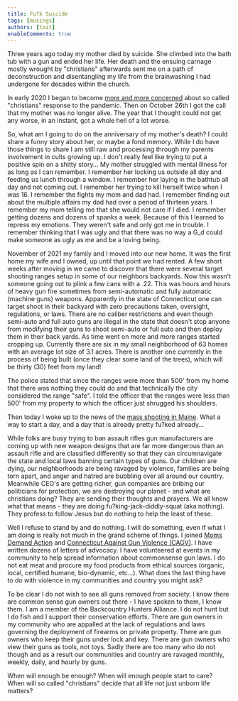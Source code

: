 ```yaml
---
title: Fu?k Suicide
tags: [musings]
authors: [tait]
enableComments: true
---
```


Three years ago today my mother died by suicide. She climbed into the bath tub with a gun and ended her life. Her death and the ensuing carnage mostly wrought by "christians" afterwards sent me on a path of deconstruction and disentangling my life from the brainwashing I had undergone for decades within the church.

<!--truncate-->

In early 2020 I began to become [more and more concerned](/docs/Covid) about so called "christians" response to the pandemic. Then on October 26th I got the call that my mother was no longer alive. The year that I thought could not get any worse, in an instant, got a whole hell of a lot worse.

So, what am I going to do on the anniversary of my mother's death? I could share a funny story about her, or maybe a fond memory. While I do have those things to share I am still raw and processing through my parents involvement in cults growing up. I don't really feel like trying to put a positive spin on a shitty story... My mother struggled with mental illness for as long as I can remember. I remember her locking us outside all day and feeding us lunch through a window. I remember her laying in the bathtub all day and not coming out. I remember her trying to kill herself twice when I was 16. I remember the fights my mom and dad had. I remember finding out about the multiple affairs my dad had over a period of thirteen years. I remember my mom telling me that she would not care if I died. I remember getting dozens and dozens of spanks a week. Because of this I learned to repress my emotions. They weren't safe and only got me in trouble. I remember thinking that I was ugly and that there was no way a G_d could make someone as ugly as me and be a loving being.

November of 2021 my family and I moved into our new home. It was the first home my wife and I owned, up until that point we had rented. A few short weeks after moving in we came to discover that there were several target shooting ranges setup in some of our neighbors backyards. Now this wasn't someone going out to plink a few cans with a .22. This was hours and hours of heavy gun fire sometimes from semi-automatic and fully automatic (machine guns) weapons. Apparently in the state of Connecticut one can target shoot in their backyard with zero precautions taken, oversight, regulations, or laws. There are no caliber restrictions and even though semi-auto and full auto guns are illegal in the state that doesn't stop anyone from modifying their guns to shoot semi-auto or full auto and then deploy them in their back yards. As time went on more and more ranges started cropping up. Currently there are six in my small neighborhood of 63 homes with an average lot size of 3.1 acres. There is another one currently in the process of being built (once they clear some land of the trees), which will be thirty (30) feet from my land!

The police stated that since the ranges were more than 500' from my home that there was nothing they could do and that technically the city considered the range "safe". I told the officer that the ranges were less than 500' from my property to which the officer just shrugged his shoulders.

Then today I woke up to the news of the [mass shooting in Maine](https://abcnews.go.com/US/active-shooter-situation-lewiston-maine-police/story?id=104316902). What a way to start a day, and a day that is already pretty fu?ked already...

While folks are busy trying to ban assault rifles gun manufacturers are coming up with new weapon designs that are far more dangerous than an assault rifle and are classified differently so that they can circumnavigate the state and local laws banning certain types of guns. Our children are dying, our neighborhoods are being ravaged by violence, families are being torn apart, and anger and hatred are bubbling over all around our country. Meanwhile CEO's are getting richer, gun companies are bribing our politicians for protection, we are destroying our planet - and what are christians doing? They are sending their thoughts and prayers. We all know what that means - they are doing fu?king-jack-diddly-squat (aka nothing). They profess to follow Jesus but do nothing to help the least of these.

Well I refuse to stand by and do nothing. I will do something, even if what I am doing is really not much in the grand scheme of things. I joined [Moms Demand Action](https://momsdemandaction.org/) and [Connecticut Against Gun Violence (CAGV)](https://cagv.org/). I have written dozens of letters of advocacy. I have volunteered at events in my community to help spread information about commonsense gun laws. I do not eat meat and procure my food products from ethical sources (organic, local, certified humane, bio-dynamic, etc...). What does the last thing have to do with violence in my communities and country you might ask?

To be clear I do not wish to see all guns removed from society. I know there are common sense gun owners out there - I have spoken to them, I know them. I am a member of the Backcountry Hunters Alliance. I do not hunt but I do fish and I support their conservation efforts. There are gun owners in my community who are appalled at the lack of regulations and laws governing the deployment of firearms on private property. There are gun owners who keep their guns under lock and key. There are gun owners who view their guns as tools, not toys. Sadly there are too many who do not though and as a result our communities and country are ravaged monthly, weekly, daily, and hourly by guns.

When will enough be enough? When will enough people start to care? When will so called "christians" decide that all life not just unborn life matters?
